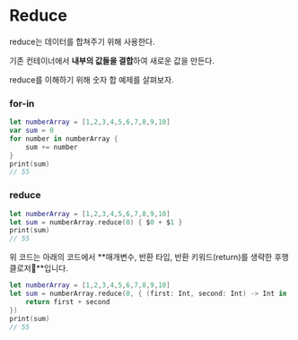 # Reduce

reduce는 데이터를 합쳐주기 위해 사용한다.

기존 컨테이너에서 **내부의 값들을 결합**하여 새로운 값을 만든다.

reduce를 이해하기 위해 숫자 합 예제를 살펴보자.

### for-in

```swift
let numberArray = [1,2,3,4,5,6,7,8,9,10]
var sum = 0
for number in numberArray {
    sum += number
}
print(sum)
// 55
```

### reduce

```swift
let numberArray = [1,2,3,4,5,6,7,8,9,10]
let sum = numberArray.reduce(0) { $0 + $1 }
print(sum)
// 55
```

위 코드는 아래의 코드에서 **매개변수, 반환 타입, 반환 키워드(return)를 생략한 후행 클로저**입니다.

```swift
let numberArray = [1,2,3,4,5,6,7,8,9,10]
let sum = numberArray.reduce(0, { (first: Int, second: Int) -> Int in
    return first + second
})
print(sum)
// 55
```
